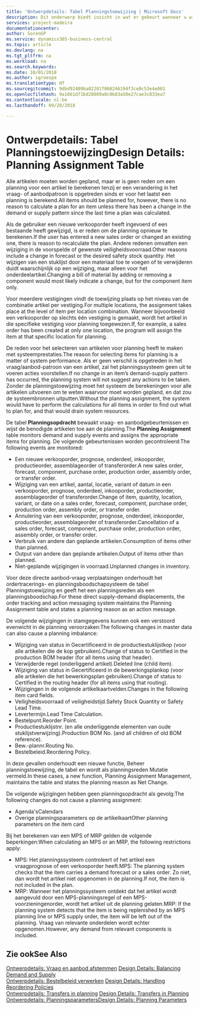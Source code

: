 ```yaml
---
title: 'Ontwerpdetails: Tabel Planningstoewijzing | Microsoft Docs'
description: Dit onderwerp biedt inzicht in wat er gebeurt wanneer u wijzigt hoe u plant voor een artikel.
services: project-madeira
documentationcenter: 
author: SorenGP
ms.service: dynamics365-business-central
ms.topic: article
ms.devlang: na
ms.tgt_pltfrm: na
ms.workload: na
ms.search.keywords: 
ms.date: 10/01/2018
ms.author: sgroespe
ms.translationtype: HT
ms.sourcegitcommit: 9dbd92409ba02281f008246194f3ce0c53e4e001
ms.openlocfilehash: 9a1661d71bd28009a0c0b83a50e27cae3c833ea7
ms.contentlocale: nl-be
ms.lasthandoff: 09/28/2018

---
```

# <a name="design-details-planning-assignment-table"></a><span data-ttu-id="1b3b2-103">Ontwerpdetails: Tabel Planningstoewijzing</span><span class="sxs-lookup"><span data-stu-id="1b3b2-103">Design Details: Planning Assignment Table</span></span>
<span data-ttu-id="1b3b2-104">Alle artikelen moeten worden gepland, maar er is geen reden om een planning voor een artikel te berekenen tenzij er een verandering in het vraag- of aanbodpatroon is opgetreden sinds er voor het laatst een planning is berekend.</span><span class="sxs-lookup"><span data-stu-id="1b3b2-104">All items should be planned for, however, there is no reason to calculate a plan for an item unless there has been a change in the demand or supply pattern since the last time a plan was calculated.</span></span>  

<span data-ttu-id="1b3b2-105">Als de gebruiker een nieuwe verkooporder heeft ingevoerd of een bestaande heeft gewijzigd, is er reden om de planning opnieuw te berekenen.</span><span class="sxs-lookup"><span data-stu-id="1b3b2-105">If the user has entered a new sales order or changed an existing one, there is reason to recalculate the plan.</span></span> <span data-ttu-id="1b3b2-106">Andere redenen omvatten een wijziging in de voorspelde of gewenste veiligheidsvoorraad.</span><span class="sxs-lookup"><span data-stu-id="1b3b2-106">Other reasons include a change in forecast or the desired safety stock quantity.</span></span> <span data-ttu-id="1b3b2-107">Het wijzigen van een stuklijst door een materiaal toe te voegen of te verwijderen duidt waarschijnlijk op een wijziging, maar alleen voor het onderdeelartikel.</span><span class="sxs-lookup"><span data-stu-id="1b3b2-107">Changing a bill of material by adding or removing a component would most likely indicate a change, but for the component item only.</span></span>  

<span data-ttu-id="1b3b2-108">Voor meerdere vestigingen vindt de toewijzing plaats op het niveau van de combinatie artikel per vestiging.</span><span class="sxs-lookup"><span data-stu-id="1b3b2-108">For multiple locations, the assignment takes place at the level of item per location combination.</span></span> <span data-ttu-id="1b3b2-109">Wanneer bijvoorbeeld een verkooporder op slechts één vestiging is gemaakt, wordt het artikel in die specifieke vestiging voor planning toegewezen.</span><span class="sxs-lookup"><span data-stu-id="1b3b2-109">If, for example, a sales order has been created at only one location, the program will assign the item at that specific location for planning.</span></span>  

<span data-ttu-id="1b3b2-110">De reden voor het selecteren van artikelen voor planning heeft te maken met systeemprestaties.</span><span class="sxs-lookup"><span data-stu-id="1b3b2-110">The reason for selecting items for planning is a matter of system performance.</span></span> <span data-ttu-id="1b3b2-111">Als er geen verschil is opgetreden in het vraag/aanbod-patroon van een artikel, zal het planningssysteem geen uit te voeren acties voorstellen.</span><span class="sxs-lookup"><span data-stu-id="1b3b2-111">If no change in an item’s demand-supply pattern has occurred, the planning system will not suggest any actions to be taken.</span></span> <span data-ttu-id="1b3b2-112">Zonder de planningstoewijzing moet het systeem de berekeningen voor alle artikelen uitvoeren om te weten waarvoor moet worden gepland, en dat zou de systeembronnen uitputten.</span><span class="sxs-lookup"><span data-stu-id="1b3b2-112">Without the planning assignment, the system would have to perform the calculations for all items in order to find out what to plan for, and that would drain system resources.</span></span>  

<span data-ttu-id="1b3b2-113">De tabel **Planningsopdracht** bewaakt vraag- en aanbodgebeurtenissen en wijst de benodigde artikelen toe aan de planning.</span><span class="sxs-lookup"><span data-stu-id="1b3b2-113">The **Planning Assignment** table monitors demand and supply events and assigns the appropriate items for planning.</span></span> <span data-ttu-id="1b3b2-114">De volgende gebeurtenissen worden gecontroleerd:</span><span class="sxs-lookup"><span data-stu-id="1b3b2-114">The following events are monitored:</span></span>  

* <span data-ttu-id="1b3b2-115">Een nieuwe verkooporder, prognose, onderdeel, inkooporder, productieorder, assemblageorder of transferorder.</span><span class="sxs-lookup"><span data-stu-id="1b3b2-115">A new sales order, forecast, component, purchase order, production order, assembly order, or transfer order.</span></span>  
* <span data-ttu-id="1b3b2-116">Wijziging van een artikel, aantal, locatie, variant of datum in een verkooporder, prognose, onderdeel, inkooporder, productieorder, assemblageorder of transferorder.</span><span class="sxs-lookup"><span data-stu-id="1b3b2-116">Change of item, quantity, location, variant, or date on a sales order, forecast, component, purchase order, production order, assembly order, or transfer order.</span></span>  
* <span data-ttu-id="1b3b2-117">Annulering van een verkooporder, prognose, onderdeel, inkooporder, productieorder, assemblageorder of transferorder.</span><span class="sxs-lookup"><span data-stu-id="1b3b2-117">Cancellation of a sales order, forecast, component, purchase order, production order, assembly order, or transfer order.</span></span>  
* <span data-ttu-id="1b3b2-118">Verbruik van andere dan geplande artikelen.</span><span class="sxs-lookup"><span data-stu-id="1b3b2-118">Consumption of items other than planned.</span></span>  
* <span data-ttu-id="1b3b2-119">Output van andere dan geplande artikelen.</span><span class="sxs-lookup"><span data-stu-id="1b3b2-119">Output of items other than planned.</span></span>  
* <span data-ttu-id="1b3b2-120">Niet-geplande wijzigingen in voorraad.</span><span class="sxs-lookup"><span data-stu-id="1b3b2-120">Unplanned changes in inventory.</span></span>  

<span data-ttu-id="1b3b2-121">Voor deze directe aanbod-vraag verplaatsingen onderhoudt het ordertracerings- en planningsboodschapsysteem de tabel Planningstoewijzing en geeft het een planningsreden als een planningsboodschap.</span><span class="sxs-lookup"><span data-stu-id="1b3b2-121">For these direct supply-demand displacements, the order tracking and action messaging system maintains the Planning Assignment table and states a planning reason as an action message.</span></span>  

<span data-ttu-id="1b3b2-122">De volgende wijzigingen in stamgegevens kunnen ook een verstoord evenwicht in de planning veroorzaken:</span><span class="sxs-lookup"><span data-stu-id="1b3b2-122">The following changes in master data can also cause a planning imbalance:</span></span>  

* <span data-ttu-id="1b3b2-123">Wijziging van status in Gecertificeerd in de productiestuklijstkop (voor alle artikelen die de kop gebruiken).</span><span class="sxs-lookup"><span data-stu-id="1b3b2-123">Change of status to Certified in the production BOM header (for all items using that header).</span></span>  
* <span data-ttu-id="1b3b2-124">Verwijderde regel (onderliggend artikel).</span><span class="sxs-lookup"><span data-stu-id="1b3b2-124">Deleted line (child item).</span></span>  
* <span data-ttu-id="1b3b2-125">Wijziging van status in Gecertificeerd in de bewerkingsplankop (voor alle artikelen die het bewerkingsplan gebruiken).</span><span class="sxs-lookup"><span data-stu-id="1b3b2-125">Change of status to Certified in the routing header (for all items using that routing).</span></span>  
* <span data-ttu-id="1b3b2-126">Wijzigingen in de volgende artikelkaartvelden.</span><span class="sxs-lookup"><span data-stu-id="1b3b2-126">Changes in the following item card fields.</span></span>  
* <span data-ttu-id="1b3b2-127">Veiligheidsvoorraad of veiligheidstijd.</span><span class="sxs-lookup"><span data-stu-id="1b3b2-127">Safety Stock Quantity or Safety Lead Time.</span></span>  
* <span data-ttu-id="1b3b2-128">Levertermijn.</span><span class="sxs-lookup"><span data-stu-id="1b3b2-128">Lead Time Calculation.</span></span>  
* <span data-ttu-id="1b3b2-129">Bestelpunt.</span><span class="sxs-lookup"><span data-stu-id="1b3b2-129">Reorder Point.</span></span>  
* <span data-ttu-id="1b3b2-130">Productiestuklijstnr. (en alle onderliggende elementen van oude stuklijstverwijzing).</span><span class="sxs-lookup"><span data-stu-id="1b3b2-130">Production BOM No. (and all children of old BOM reference).</span></span>  
* <span data-ttu-id="1b3b2-131">Bew.-plannr.</span><span class="sxs-lookup"><span data-stu-id="1b3b2-131">Routing No.</span></span>  
* <span data-ttu-id="1b3b2-132">Bestelbeleid.</span><span class="sxs-lookup"><span data-stu-id="1b3b2-132">Reordering Policy.</span></span>  

<span data-ttu-id="1b3b2-133">In deze gevallen onderhoudt een nieuwe functie, Beheer planningstoewijzing, de tabel en wordt als planningsreden Mutatie vermeld.</span><span class="sxs-lookup"><span data-stu-id="1b3b2-133">In these cases, a new function, Planning Assignment Management, maintains the table and states the planning reason as Net Change.</span></span>  

<span data-ttu-id="1b3b2-134">De volgende wijzigingen hebben geen planningsopdracht als gevolg:</span><span class="sxs-lookup"><span data-stu-id="1b3b2-134">The following changes do not cause a planning assignment:</span></span>  

* <span data-ttu-id="1b3b2-135">Agenda's</span><span class="sxs-lookup"><span data-stu-id="1b3b2-135">Calendars</span></span>  
* <span data-ttu-id="1b3b2-136">Overige planningsparameters op de artikelkaart</span><span class="sxs-lookup"><span data-stu-id="1b3b2-136">Other planning parameters on the item card</span></span>  

<span data-ttu-id="1b3b2-137">Bij het berekenen van een MPS of MRP gelden de volgende beperkingen:</span><span class="sxs-lookup"><span data-stu-id="1b3b2-137">When calculating an MPS or an MRP, the following restrictions apply:</span></span>  

* <span data-ttu-id="1b3b2-138">MPS: Het planningssysteem controleert of het artikel een vraagprognose of een verkooporder heeft.</span><span class="sxs-lookup"><span data-stu-id="1b3b2-138">MPS: The planning system checks that the item carries a demand forecast or a sales order.</span></span> <span data-ttu-id="1b3b2-139">Zo niet, dan wordt het artikel niet opgenomen in de planning.</span><span class="sxs-lookup"><span data-stu-id="1b3b2-139">If not, the item is not included in the plan.</span></span>  
* <span data-ttu-id="1b3b2-140">MRP: Wanneer het planningssysteem ontdekt dat het artikel wordt aangevuld door een MPS-planningsregel of een MPS-voorzieningenorder, wordt het artikel uit de planning gelaten.</span><span class="sxs-lookup"><span data-stu-id="1b3b2-140">MRP: If the planning system detects that the item is being replenished by an MPS planning line or MPS supply order, the item will be left out of the planning.</span></span> <span data-ttu-id="1b3b2-141">Vraag van relevante onderdelen wordt echter opgenomen.</span><span class="sxs-lookup"><span data-stu-id="1b3b2-141">However, any demand from relevant components is included.</span></span>  

## <a name="see-also"></a><span data-ttu-id="1b3b2-142">Zie ook</span><span class="sxs-lookup"><span data-stu-id="1b3b2-142">See Also</span></span>  
<span data-ttu-id="1b3b2-143">[Ontwerpdetails: Vraag en aanbod afstemmen](design-details-balancing-demand-and-supply.md) </span><span class="sxs-lookup"><span data-stu-id="1b3b2-143">[Design Details: Balancing Demand and Supply](design-details-balancing-demand-and-supply.md) </span></span>  
<span data-ttu-id="1b3b2-144">[Ontwerpdetails: Bestelbeleid verwerken](design-details-handling-reordering-policies.md) </span><span class="sxs-lookup"><span data-stu-id="1b3b2-144">[Design Details: Handling Reordering Policies](design-details-handling-reordering-policies.md) </span></span>  
<span data-ttu-id="1b3b2-145">[Ontwerpdetails: Transfers in planning](design-details-transfers-in-planning.md) </span><span class="sxs-lookup"><span data-stu-id="1b3b2-145">[Design Details: Transfers in Planning](design-details-transfers-in-planning.md) </span></span>  
[<span data-ttu-id="1b3b2-146">Ontwerpdetails: Planningsparameters</span><span class="sxs-lookup"><span data-stu-id="1b3b2-146">Design Details: Planning Parameters</span></span>](design-details-planning-parameters.md)  

